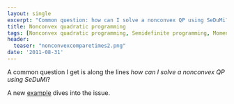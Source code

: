 ```yaml
---
layout: single
excerpt: "Common question: how can I solve a nonconvex QP using SeDuMi? Weird question, but interesting answer."
title: Nonconvex quadratic programming
tags: [Nonconvex quadratic programming, Semidefinite programming, Moment relaxations, Kktqp, Kkt]
header:
  teaser: "nonconvexcomparetimes2.png"
date: '2011-08-31'
---
```


A common question I get is along the lines *how can I solve a nonconvex QP using SeDuMi*?

A new [example](/example/nonconvexquadraticprogramming) dives into the issue.
